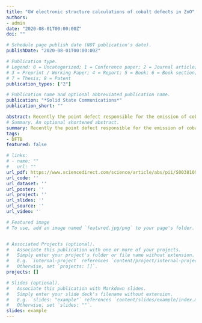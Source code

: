 ```yaml
---
title: "GW electronic structure calculations of cobalt defects in ZnO"
authors:
- admin
date: "2020-08-01T00:00:00Z"
doi: ""

# Schedule page publish date (NOT publication's date).
publishDate: "2020-08-01T00:00:00Z"

# Publication type.
# Legend: 0 = Uncategorized; 1 = Conference paper; 2 = Journal article;
# 3 = Preprint / Working Paper; 4 = Report; 5 = Book; 6 = Book section;
# 7 = Thesis; 8 = Patent
publication_types: ["2"]

# Publication name and optional abbreviated publication name.
publication: "*Solid State Communications*"
publication_short: ""

abstract: Recently the point defect responsible for the emission of cobalt in doped zinc oxide (ZnO) samples has been identified [24]. In this work we extend our investigation to other point defects in Co-doped ZnO. We use density-functional theory and GW calculations to obtain the orbital-resolved band structure of cobalt doped ZnO. We show that mainly O-p and Co-d orbitals take part in the process and confirm that an oxygen interstitial nearby a cobalt atom is a likely defect to occur in ion beam Co-doped ZnO samples. We also rule out that other common point defects in ZnO can be responsible for the observed d-d transition. Finally, we suggest that defect complexes involving oxygen interstitials could be used to promote ferromagnetism in cobalt doped ZnO samples.
# Summary. An optional shortened abstract.
summary: Recently the point defect responsible for the emission of cobalt in doped zinc oxide (ZnO) samples has been identified [24]. In this work we extend our investigation to other point defects in Co-doped ZnO. We use density-functional theory and GW calculations to obtain the orbital-resolved band structure of cobalt doped ZnO. We show that mainly O-p and Co-d orbitals take part in the process and confirm that an oxygen interstitial nearby a cobalt atom is a likely defect to occur in ion beam Co-doped ZnO samples. We also rule out that other common point defects in ZnO can be responsible for the observed d-d transition. Finally, we suggest that defect complexes involving oxygen interstitials could be used to promote ferromagnetism in cobalt doped ZnO samples.
tags:
- DFTB
featured: false

# links:
# - name: ""
#   url: ""
url_pdf: https://www.sciencedirect.com/science/article/abs/pii/S003810982030140X
url_code: ''
url_dataset: ''
url_poster: ''
url_project: ''
url_slides: ''
url_source: ''
url_video: ''

# Featured image
# To use, add an image named `featured.jpg/png` to your page's folder. 


# Associated Projects (optional).
#   Associate this publication with one or more of your projects.
#   Simply enter your project's folder or file name without extension.
#   E.g. `internal-project` references `content/project/internal-project/index.md`.
#   Otherwise, set `projects: []`.
projects: []

# Slides (optional).
#   Associate this publication with Markdown slides.
#   Simply enter your slide deck's filename without extension.
#   E.g. `slides: "example"` references `content/slides/example/index.md`.
#   Otherwise, set `slides: ""`.
slides: example
---
```



